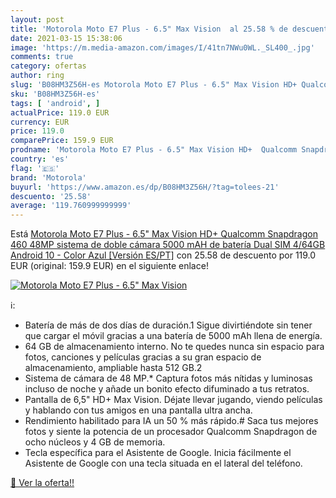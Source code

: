 ```yaml
---
layout: post
title: 'Motorola Moto E7 Plus - 6.5" Max Vision  al 25.58 % de descuento'
date: 2021-03-15 15:38:06
image: 'https://m.media-amazon.com/images/I/41tn7NWu0WL._SL400_.jpg'
comments: true
category: ofertas
author: ring
slug: 'B08HM3Z56H-es Motorola Moto E7 Plus - 6.5" Max Vision HD+ Qualcomm...'
sku: 'B08HM3Z56H-es'
tags: [ 'android', ]
actualPrice: 119.0 EUR
currency: EUR
price: 119.0
comparePrice: 159.9 EUR
prodname: 'Motorola Moto E7 Plus - 6.5" Max Vision HD+  Qualcomm Snapdragon 460  48MP sistema de doble cámara  5000 mAH de batería  Dual SIM  4/64GB  Android 10 - Color Azul [Versión ES/PT]'
country: 'es'
flag: '🇪🇸'
brand: 'Motorola'
buyurl: 'https://www.amazon.es/dp/B08HM3Z56H/?tag=tolees-21'
descuento: '25.58'
average: '119.760999999999'
---
```


Está [Motorola Moto E7 Plus - 6.5" Max Vision HD+  Qualcomm Snapdragon 460  48MP sistema de doble cámara  5000 mAH de batería  Dual SIM  4/64GB  Android 10 - Color Azul [Versión ES/PT]](https://www.amazon.es/dp/B08HM3Z56H/?tag=tolees-21) con 25.58 de descuento por 119.0 EUR (original: 159.9 EUR) en el siguiente enlace!

[![Motorola Moto E7 Plus - 6.5" Max Vision ](https://m.media-amazon.com/images/I/41tn7NWu0WL._SL400_.jpg)](https://www.amazon.es/dp/B08HM3Z56H/?tag=tolees-21)

ℹ️:

- Batería de más de dos días de duración.1 Sigue divirtiéndote sin tener que cargar el móvil gracias a una batería de 5000 mAh llena de energía.
- 64 GB de almacenamiento interno. No te quedes nunca sin espacio para fotos, canciones y películas gracias a su gran espacio de almacenamiento, ampliable hasta 512 GB.2
- Sistema de cámara de 48 MP.* Captura fotos más nítidas y luminosas incluso de noche y añade un bonito efecto difuminado a tus retratos.
- Pantalla de 6,5" HD+ Max Vision. Déjate llevar jugando, viendo películas y hablando con tus amigos en una pantalla ultra ancha.
- Rendimiento habilitado para IA un 50 % más rápido.# Saca tus mejores fotos y siente la potencia de un procesador Qualcomm Snapdragon de ocho núcleos y 4 GB de memoria.
- Tecla específica para el Asistente de Google. Inicia fácilmente el Asistente de Google con una tecla situada en el lateral del teléfono.

[🛒 Ver la oferta!!](https://www.amazon.es/dp/B08HM3Z56H/?tag=tolees-21)
